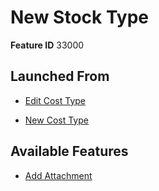 # New Stock Type

**Feature ID** 33000

## Launched From

- [Edit Cost Type](Edit%20Cost%20Type.md)

- [New Cost Type](New%20Cost%20Type.md)

## Available Features

- [Add Attachment](Add%20Attachment.md)





































































